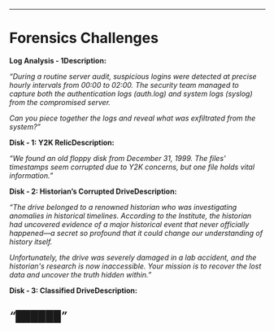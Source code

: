 ------------------------
# **Forensics Challenges**

**Log Analysis - 1Description:**

_“During a routine server audit, suspicious logins were detected at precise hourly intervals from 00:00 to 02:00. The security team managed to capture both the authentication logs (auth.log) and system logs (syslog) from the compromised server._

_Can you piece together the logs and reveal what was exfiltrated from the system?”_

**Disk - 1: Y2K RelicDescription:**

_“We found an old floppy disk from December 31, 1999. The files' timestamps seem corrupted due to Y2K concerns, but one file holds vital information.”_

**Disk - 2: Historian’s Corrupted DriveDescription:**

_“The drive belonged to a renowned historian who was investigating anomalies in historical timelines. According to the Institute, the historian had uncovered evidence of a major historical event that never officially happened—a secret so profound that it could change our understanding of history itself._

_Unfortunately, the drive was severely damaged in a lab accident, and the historian's research is now inaccessible. Your mission is to recover the lost data and uncover the truth hidden within.”_

**Disk - 3: Classified DriveDescription:**

_“██████”_
------------------------